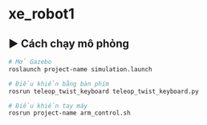 # xe_robot1
## ▶️ Cách chạy mô phỏng

```bash
# Mở Gazebo
roslaunch project-name simulation.launch

# Điều khiển bằng bàn phím
rosrun teleop_twist_keyboard teleop_twist_keyboard.py

# Điều khiển tay máy
rosrun project-name arm_control.sh
